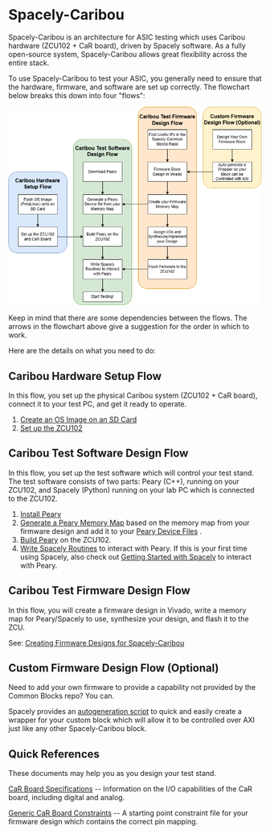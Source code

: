 # Spacely-Caribou

Spacely-Caribou is an architecture for ASIC testing which uses Caribou hardware (ZCU102 + CaR board), driven by Spacely software. 
As a fully open-source system, Spacely-Caribou allows great flexibility across the entire stack. 

To use Spacely-Caribou to test your ASIC, you generally need to ensure that the hardware, firmware, and software are set up correctly. The flowchart below breaks this down into four "flows":

<p align="center">
<img src="https://github.com/SpacelyProject/spacely-docs/blob/main/figures/spacely-caribou/Spacely_Caribou_Flow.PNG" width="700">
</p>

Keep in mind that there are some dependencies between the flows. The arrows in the flowchart above give a suggestion for the order in which to work.

Here are the details on what you need to do:


## Caribou Hardware Setup Flow

In this flow, you set up the physical Caribou system (ZCU102 + CaR board), connect it to your test PC, and get it ready to operate.

1. [Create an OS Image on an SD Card](</spacely-caribou/hardware-setup/Creating an Operating System Image.md>)
2. [Set up the ZCU102](</spacely-caribou/hardware-setup/ZCU102 Setup.md>)

## Caribou Test Software Design Flow

In this flow, you set up the test software which will control your test stand. The test software consists of two parts: Peary (C++), running on your ZCU102, and Spacely (Python) running on your lab PC which is connected to the ZCU102. 

1. [Install Peary](</spacely-caribou/test-software-design/Installing and Running Peary.md>)
2. [Generate a Peary Memory Map](</spacely-caribou/test-firmware-design/Creating a Memory Map.md>) based on the memory map from your firmware design and add it to your  [Peary Device Files](</spacely-caribou/test-software-design/Peary Device Files.md>) .
3. [Build Peary](</spacely-caribou/test-software-design/Installing and Running Peary.md>) on the ZCU102.
4. [Write Spacely Routines](</spacely-caribou/test-software-design/Writing Routines for Spacely-Caribou.md>) to interact with Peary. If this is your first time using Spacely, also check out [Getting Started with Spacely](</fundamentals/Getting Started.md>) to interact with Peary.

## Caribou Test Firmware Design Flow 

In this flow, you will create a firmware design in Vivado, write a memory map for Peary/Spacely to use, synthesize your design, and flash it to the ZCU.

See: [Creating Firmware Designs for Spacely-Caribou](</spacely-caribou/test-firmware-design/Creating Firmware Designs for Spacely-Caribou.md>)

## Custom Firmware Design Flow (Optional)

Need to add your own firmware to provide a capability not provided by the Common Blocks repo? You can. 

Spacely provides an [autogeneration script](</spacely-caribou/test-firmware-design/Firmware Wrapper Autogeneration.md>) to quick and easily create a wrapper for your custom block which will allow it to be controlled over AXI just like any other Spacely-Caribou block. 

## Quick References

These documents may help you as you design your test stand.

[CaR Board Specifications](</spacely-caribou/reference/CaR Board Specifications.md>) -- Information on the I/O capabilities of the CaR board, including digital and analog. 

[Generic CaR Board Constraints](</spacely-caribou/reference/generic_CaR_board_constraints.xdc>) -- A starting point constraint file for your firmware design which contains the correct pin mapping.